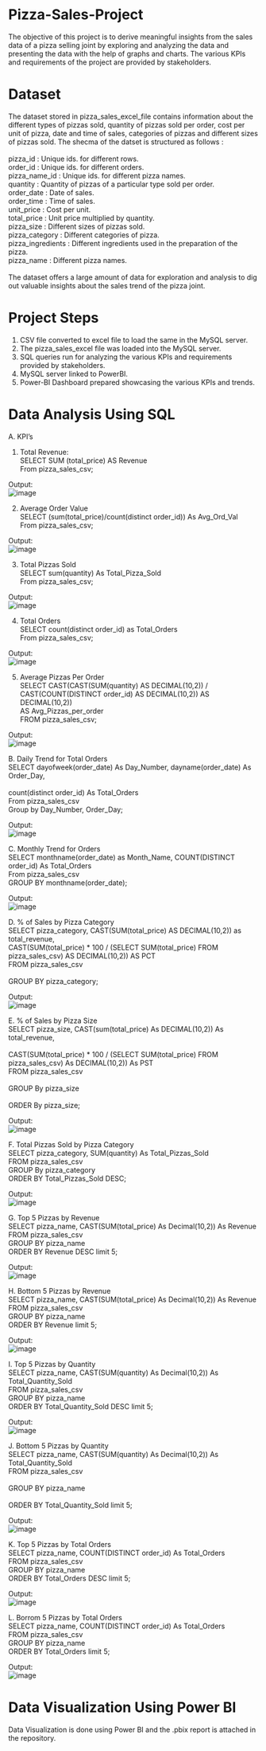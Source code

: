 # Pizza-Sales-Project 
The objective of this project is to derive meaningful insights from the sales data of a pizza selling joint by exploring and analyzing the data and presenting the data with the help of graphs and charts. The various KPIs and requirements of the project are provided by stakeholders.

# Dataset
The dataset stored in pizza_sales_excel_file contains information about the different types of pizzas sold, quantity of pizzas sold per order, cost per unit of pizza, date and time of sales, categories of pizzas and different sizes of pizzas sold. The shecma of the datset is structured as follows :<br>
                                                         <br>
pizza_id	        : Unique ids. for different rows. <br>
order_id	        : Unique ids. for different orders. <br>
pizza_name_id	    : Unique ids. for different pizza names.<br>
quantity	        : Quantity of pizzas of a particular type sold per order.<br>
order_date	      : Date of sales.<br>
order_time	      : Time of sales.<br>
unit_price	      : Cost per unit.<br>
total_price	      : Unit price multiplied by quantity.<br>
pizza_size	      : Different sizes of pizzas sold.<br>
pizza_category    : Different categories of pizza.<br>
pizza_ingredients	: Different ingredients used in the preparation of the pizza.<br>
pizza_name        : Different pizza names.<br>
                                                         <br>
The dataset offers a large amount of data for exploration and analysis to dig out valuable insights about the sales trend of the pizza joint.

# Project Steps
1. CSV file converted to excel file to load the same in the MySQL server. <br>
2. The pizza_sales_excel file was loaded into the MySQL server. <br>
3. SQL queries run for analyzing the various KPIs and requirements provided by stakeholders. <br>
4. MySQL server linked to PowerBI. <br>
5. Power-BI Dashboard prepared showcasing the various KPIs and trends. <br>

# Data Analysis Using SQL

A. KPI’s <br>
1. Total Revenue: <br>
SELECT SUM (total_price) AS Revenue <br>
From pizza_sales_csv; <br>

Output:<br>
 ![image](https://github.com/user-attachments/assets/269cf025-10eb-4c3d-a4c3-0eea37e7a26a)


2. Average Order Value <br>
SELECT (sum(total_price)/count(distinct order_id)) As Avg_Ord_Val <br>
From pizza_sales_csv; <br>

Output: <br>
 ![image](https://github.com/user-attachments/assets/f6d57f71-49c3-420f-8d38-7f2b59c42418)


3. Total Pizzas Sold <br>
SELECT sum(quantity) As Total_Pizza_Sold <br>
From pizza_sales_csv; <br>

Output: <br>
 ![image](https://github.com/user-attachments/assets/68177bbd-0c5a-4c84-8cf6-1ef4ad3e9431)


4. Total Orders <br>
SELECT count(distinct order_id) as Total_Orders <br>
From pizza_sales_csv; <br>

Output: <br>
 ![image](https://github.com/user-attachments/assets/5b6f683e-d9d9-4f48-9625-d8c648e07a21)

5. Average Pizzas Per Order <br>
SELECT CAST(CAST(SUM(quantity) AS DECIMAL(10,2)) / <br>
CAST(COUNT(DISTINCT order_id) AS DECIMAL(10,2)) AS DECIMAL(10,2))<br>
AS Avg_Pizzas_per_order <br>
FROM pizza_sales_csv; <br>

Output: <br>
 ![image](https://github.com/user-attachments/assets/c47342b6-32d4-4f0d-bd15-65cb810d1693)

B. Daily Trend for Total Orders <br>
SELECT dayofweek(order_date) As Day_Number, dayname(order_date) As Order_Day, <br>                           
count(distinct order_id) As Total_Orders <br>
From pizza_sales_csv <br>
Group by Day_Number, Order_Day; <br>

Output: <br>
![image](https://github.com/user-attachments/assets/0a188b4a-42d3-4e32-8af4-7d73edb76b50)

C. Monthly Trend for Orders <br>
SELECT monthname(order_date) as Month_Name, COUNT(DISTINCT order_id) As Total_Orders <br>
From pizza_sales_csv <br>
GROUP BY monthname(order_date); <br>

Output: <br>
![image](https://github.com/user-attachments/assets/ee8a349b-1f93-4ead-87b2-d6aacadd8c67)

D. % of Sales by Pizza Category <br>
SELECT pizza_category, CAST(SUM(total_price) AS DECIMAL(10,2)) as total_revenue, <br>
CAST(SUM(total_price) * 100 / (SELECT SUM(total_price) FROM pizza_sales_csv) AS DECIMAL(10,2)) AS PCT  <br>                 FROM pizza_sales_csv  <br>                                                     
GROUP BY pizza_category; <br>

Output: <br>
![image](https://github.com/user-attachments/assets/252fe796-d8e5-40c2-809c-6f2e27843238)

E. % of Sales by Pizza Size <br>
SELECT pizza_size, CAST(sum(total_price) As DECIMAL(10,2)) As total_revenue, <br>   
CAST(SUM(total_price) * 100 / (SELECT SUM(total_price) FROM pizza_sales_csv) As DECIMAL(10,2)) As PST <br>                  FROM pizza_sales_csv <br>                                                     
GROUP By pizza_size  <br>                                                  
ORDER By pizza_size;<br>

Output: <br>
![image](https://github.com/user-attachments/assets/d60a6b42-d95f-411b-a5ea-ca61b39f28ce)

F. Total Pizzas Sold by Pizza Category <br>
SELECT pizza_category, SUM(quantity) As Total_Pizzas_Sold <br>
FROM pizza_sales_csv <br>
GROUP By pizza_category <br>
ORDER BY Total_Pizzas_Sold DESC; <br>
 
Output: <br>
![image](https://github.com/user-attachments/assets/ba46f507-126f-4cb9-b251-f2b32dd42db3)

G. Top 5 Pizzas by Revenue <br>
SELECT pizza_name, CAST(SUM(total_price) As Decimal(10,2)) As Revenue <br>
FROM pizza_sales_csv <br>
GROUP BY pizza_name <br>
ORDER BY Revenue DESC limit 5; <br>

Output: <br>
![image](https://github.com/user-attachments/assets/501f2264-b883-4711-970d-b318e110f3e3)

H. Bottom 5 Pizzas by Revenue <br>
SELECT pizza_name, CAST(SUM(total_price) As Decimal(10,2)) As Revenue <br>
FROM pizza_sales_csv <br>
GROUP BY pizza_name <br>
ORDER BY Revenue limit 5; <br>

Output: <br>
![image](https://github.com/user-attachments/assets/4266af2b-4eba-4ccc-aa47-6ab85a986acf)

I. Top 5 Pizzas by Quantity <br>
SELECT pizza_name, CAST(SUM(quantity) As Decimal(10,2)) As Total_Quantity_Sold <br>
FROM pizza_sales_csv <br>
GROUP BY pizza_name <br>
ORDER BY Total_Quantity_Sold DESC limit 5; <br>

Output: <br>
![image](https://github.com/user-attachments/assets/46fee0b0-bd32-4773-845a-97d5922ec97d)

J. Bottom 5 Pizzas by Quantity <br>
SELECT pizza_name, CAST(SUM(quantity) As Decimal(10,2)) As Total_Quantity_Sold <br>                                         FROM pizza_sales_csv <br>                                                       
GROUP BY pizza_name <br>                                                     
ORDER BY Total_Quantity_Sold limit 5; <br>

Output: <br>
![image](https://github.com/user-attachments/assets/6203aa76-2670-40a0-ab45-9e403f5e8bd1)

K. Top 5 Pizzas by Total Orders <br>
SELECT pizza_name, COUNT(DISTINCT order_id) As Total_Orders <br>
FROM pizza_sales_csv <br>
GROUP BY pizza_name <br>
ORDER BY Total_Orders DESC limit 5; <br>

Output: <br>
![image](https://github.com/user-attachments/assets/cf0b7aee-7405-4a46-a232-f939d40e0e31)
 
L. Borrom 5 Pizzas by Total Orders <br>
SELECT pizza_name, COUNT(DISTINCT order_id) As Total_Orders <br>
FROM pizza_sales_csv <br>
GROUP BY pizza_name <br>
ORDER BY Total_Orders limit 5; <br>

Output: <br>
![image](https://github.com/user-attachments/assets/66f59e0d-7b6d-4bcd-8f08-11494f8b389f)

# Data Visualization Using Power BI
Data Visualization is done using Power BI and the .pbix report is attached in the repository.










  




 
